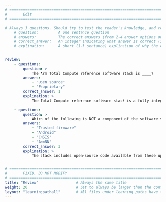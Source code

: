 ```yaml
---
# ================================================================================
#       Edit
# ================================================================================

# Always 3 questions. Should try to test the reader's knowledge, and reinforce the key points you want them to remember.
    # question:         A one sentance question
    # answers:          The correct answers (from 2-4 answer options only). Should be surrounded by quotes.
    # correct_answer:   An integer indicating what answer is correct (index starts from 0)
    # explination:      A short (1-3 sentance) explination of why the correct answer is correct. Can add aditional context if desired


review:
    - questions:
        question: >
            The Arm Total Compute reference software stack is ____?
        answers:
            - "Open source"
            - "Proprietary"
        correct_answer: 1
        explination: >
            The Total Compute reference software stack is a fully integrated open-source stack, from Firmware up to Android.

    - questions:
        question: >
            Which of the following is NOT a component of the software stack?
        answers:
            - "Trusted firmware"
            - "Android"
            - "CMSIS"
            - "ArmNN"
        correct_answer: 3
        explination: >
            The stack includes open-source code available from these upstream projects: SCP firmware, Trusted firmware, Linux kernel, Android, and ArmNN.


# ================================================================================
#       FIXED, DO NOT MODIFY
# ================================================================================
title: "Review"                 # Always the same title
weight: 20                      # Set to always be larger than the content in this path
layout: "learningpathall"       # All files under learning paths have this same wrapper
---
```

